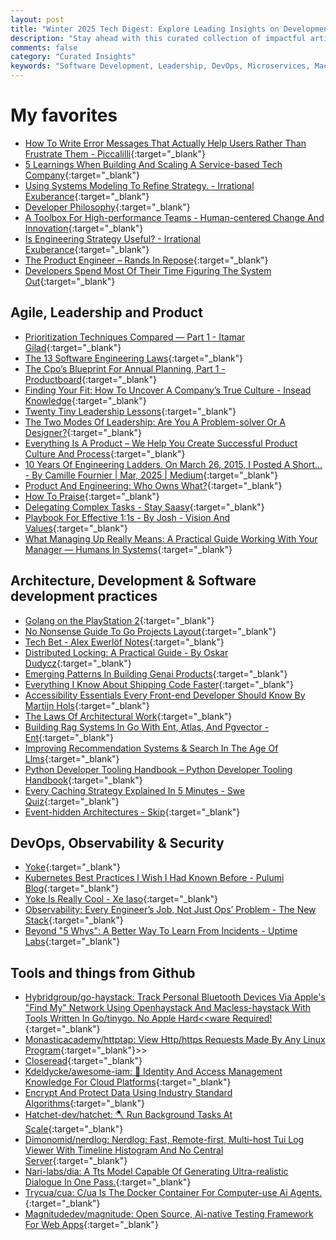 ```yaml
---
layout: post
title: "Winter 2025 Tech Digest: Explore Leading Insights on Development, Leadership, and Ops"
description: "Stay ahead with this curated collection of impactful articles and resources on software development, insightful leadership practices, and cutting-edge operational strategies. Explore these handpicked reads to optimize your tech skills and knowledge."
comments: false
category: "Curated Insights"
keywords: "Software Development, Leadership, DevOps, Microservices, Machine Learning, Architecture, Kubernetes, Prometheus, Alerting, Security, Agile, Engineering Culture, Team Management, Communication, Design Thinking" 
---
```


<!-- markdownlint-disable MD033 MD020 MD025-->
# My favorites<a name="favorites"></a>

- [How To Write Error Messages That Actually Help Users Rather Than Frustrate Them - Piccalilli](https://piccalil.li/blog/how-to-write-error-messages-that-actually-help-users-rather-than-frustrate-them/){:target="_blank"}
- [5 Learnings When Building And Scaling A Service-based Tech Company](https://newsletter.eng-leadership.com/p/5-learnings-when-building-and-scaling?publication_id=1115815&post_id=154577146&isFreemail=true&r=4p7qvl&triedRedirect=true){:target="_blank"}
- [Using Systems Modeling To Refine Strategy. - Irrational Exuberance](https://lethain.com/strategy-systems-modeling/?_bhlid=bb00826a989474764013f086d4f1e5525eb17544){:target="_blank"}
- [Developer Philosophy](https://qntm.org/devphilo){:target="_blank"}
- [A Toolbox For High-performance Teams - Human-centered Change And Innovation](https://bradenkelley.com/2025/01/a-toolbox-for-high-performance-teams/?ref=techmanagerweekly.com&_bhlid=c5dae2652a85e8c617256cae640090f3d0561dbc){:target="_blank"}
- [Is Engineering Strategy Useful? - Irrational Exuberance](https://lethain.com/is-engineering-strategy-useful/){:target="_blank"}
- [The Product Engineer – Rands In Repose](https://randsinrepose.com/archives/the-product-engineer/){:target="_blank"}
- [Developers Spend Most Of Their Time Figuring The System Out](https://lepiter.io/feenk/developers-spend-most-of-their-time-figuri-7aj1ocjhe765vvlln8qqbuhto/){:target="_blank"}

## Agile, Leadership and Product<a name="agile"></a> 

- [Prioritization Techniques Compared — Part 1 - Itamar Gilad](https://itamargilad.com/prioritization-techniques-1/){:target="_blank"}
- [The 13 Software Engineering Laws](https://newsletter.manager.dev/p/the-13-software-engineering-laws){:target="_blank"}
- [The Cpo’s Blueprint For Annual Planning, Part 1 - Productboard](https://www.productboard.com/blog/the-cpos-blueprint-for-annual-planning-part-1/){:target="_blank"}
- [Finding Your Fit: How To Uncover A Company’s True Culture - Insead Knowledge](https://knowledge.insead.edu/career/finding-your-fit-how-uncover-companys-true-culture){:target="_blank"}
- [Twenty Tiny Leadership Lessons](https://www.subbu.org/articles/2024/twenty-tiny-leadership-lessons/?aid=recVPF1fsB8gGn7Qw&_bhlid=772f3d36503edd8fc9b769bad8d64caba921c8e8){:target="_blank"}
- [The Two Modes Of Leadership: Are You A Problem-solver Or A Designer?](https://www.alexkroman.com/p/two-modes-of-leadership){:target="_blank"}
- [Everything Is A Product – We Help You Create Successful Product Culture And Process](https://jpattonassociates.com/everything-is-a-product/){:target="_blank"}
- [10 Years Of Engineering Ladders. On March 26, 2015, I Posted A Short… - By Camille Fournier | Mar, 2025 | Medium](https://skamille.medium.com/10-years-of-engineering-ladders-329d309000cd){:target="_blank"}
- [Product And Engineering: Who Owns What?](https://www.jeremybrown.tech/product-and-engineering-who-owns-what/){:target="_blank"}
- [How To Praise](https://peterszasz.com/how-to-praise/){:target="_blank"}
- [Delegating Complex Tasks - Stay Saasy](https://staysaasy.com/saas/2025/03/10/delegating.html){:target="_blank"}
- [Playbook For Effective 1:1s - By Josh - Vision And Values](https://jhm.fyi/p/playbook-for-effective-11s){:target="_blank"}
- [What Managing Up Really Means: A Practical Guide Working With Your Manager — Humans In Systems](https://humansinsystems.com/blog/a-practical-guide-to-working-with-your-manager){:target="_blank"}

## Architecture, Development & Software development practices <a name="development"></a>

- [Golang on the PlayStation 2](https://rgsilva.com/blog/ps2-go-part-1/){:target="_blank"}
- [No Nonsense Guide To Go Projects Layout](https://laurentsv.com/blog/2024/10/19/no-nonsense-go-package-layout.html){:target="_blank"}
- [Tech Bet - Alex Ewerlöf Notes](https://blog.alexewerlof.com/p/tech-bet){:target="_blank"}
- [Distributed Locking: A Practical Guide - By Oskar Dudycz](https://www.architecture-weekly.com/p/distributed-locking-a-practical-guide){:target="_blank"}
- [Emerging Patterns In Building Genai Products](https://martinfowler.com/articles/gen-ai-patterns/){:target="_blank"}
- [Everything I Know About Shipping Code Faster](https://www.developing.dev/p/everything-i-know-about-shipping){:target="_blank"}
- [Accessibility Essentials Every Front-end Developer Should Know By Martijn Hols](https://martijnhols.nl/blog/accessibility-essentials-every-front-end-developer-should-know?_bhlid=0f9f9c56fa3a4cc2a81034b6ba2ebecade4e3782){:target="_blank"}
- [The Laws Of Architectural Work](https://www.ufried.com/blog/laws_of_architectural_work/){:target="_blank"}
- [Building Rag Systems In Go With Ent, Atlas, And Pgvector - Ent](https://entgo.io/blog/2025/02/12/rag-with-ent-atlas-pgvector/){:target="_blank"}
- [Improving Recommendation Systems & Search In The Age Of Llms](https://eugeneyan.com//writing/recsys-llm/){:target="_blank"}
- [Python Developer Tooling Handbook – Python Developer Tooling Handbook](https://pydevtools.com/handbook/){:target="_blank"}
- [Every Caching Strategy Explained In 5 Minutes - Swe Quiz](https://www.swequiz.com/blog/every-caching-strategy-explained-in-5-minutes?aid=recRthCBpac4LxCGo&_bhlid=d0939c13bfa94a18aa8696ebc842b60be412393e){:target="_blank"}
- [Event-hidden Architectures - Skip](https://skiplabs.io/blog/event-hidden-arch){:target="_blank"}

## DevOps, Observability & Security<a name="devops"></a>

- [Yoke](https://yokecd.github.io/docs/){:target="_blank"}
- [Kubernetes Best Practices I Wish I Had Known Before - Pulumi Blog](https://www.pulumi.com/blog/kubernetes-best-practices-i-wish-i-had-known-before/){:target="_blank"}
- [Yoke Is Really Cool - Xe Iaso](https://xeiaso.net/blog/2025/yoke-k8s/){:target="_blank"}
- [Observability: Every Engineer’s Job, Not Just Ops’ Problem - The New Stack](https://thenewstack.io/observability-every-engineers-job-not-just-ops-problem/){:target="_blank"}
- [Beyond "5 Whys": A Better Way To Learn From Incidents - Uptime Labs](https://uptimelabs.io/beyond-5-whys-a-better-way-to-learn-from-incidents/){:target="_blank"}

## Tools and things from Github <a name="tools"></a>

- [Hybridgroup/go-haystack: Track Personal Bluetooth Devices Via Apple's "Find My" Network Using Openhaystack And Macless-haystack With Tools Written In Go/tinygo. No Apple Hard<<ware Required!](https://github.com/hybridgroup/go-haystack){:target="_blank"}
- [Monasticacademy/httptap: View Http/https Requests Made By Any Linux Program](https://github.com/monasticacademy/httptap){:target="_blank"}>>
- [Closeread](https://closeread.dev/){:target="_blank"}
- [Kdeldycke/awesome-iam: 👤 Identity And Access Management Knowledge For Cloud Platforms](https://github.com/kdeldycke/awesome-iam){:target="_blank"}
- [Encrypt And Protect Data Using Industry Standard Algorithms](https://github.com/cipherstash/protectjs){:target="_blank"}
- [Hatchet-dev/hatchet: 🪓 Run Background Tasks At Scale](https://github.com/hatchet-dev/hatchet){:target="_blank"}
- [Dimonomid/nerdlog: Nerdlog: Fast, Remote-first, Multi-host Tui Log Viewer With Timeline Histogram And No Central Server](https://github.com/dimonomid/nerdlog){:target="_blank"}
- [Nari-labs/dia: A Tts Model Capable Of Generating Ultra-realistic Dialogue In One Pass.](https://github.com/nari-labs/dia/){:target="_blank"}
- [Trycua/cua: C/ua Is The Docker Container For Computer-use Ai Agents.](https://github.com/trycua/cua){:target="_blank"}
- [Magnitudedev/magnitude: Open Source, Ai-native Testing Framework For Web Apps](https://github.com/magnitudedev/magnitude){:target="_blank"}
